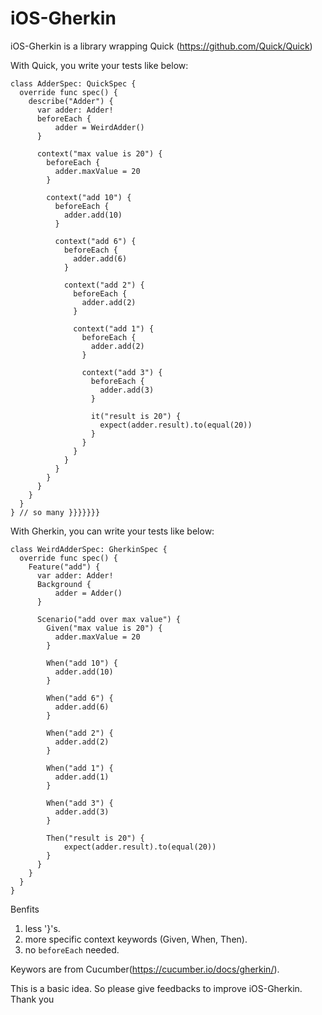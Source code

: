 # iOS-Gherkin

iOS-Gherkin is a library wrapping Quick (https://github.com/Quick/Quick)

With Quick, you write your tests like below:
```
class AdderSpec: QuickSpec {
  override func spec() {
    describe("Adder") {
      var adder: Adder!
      beforeEach {
          adder = WeirdAdder()
      }

      context("max value is 20") {
        beforeEach {
          adder.maxValue = 20
        }

        context("add 10") {
          beforeEach {
            adder.add(10)
          }

          context("add 6") {
            beforeEach {
              adder.add(6)
            }

            context("add 2") {
              beforeEach {
                adder.add(2)
              }

              context("add 1") {
                beforeEach {
                  adder.add(2)
                }
                
                context("add 3") {
                  beforeEach {
                    adder.add(3)
                  }
                  
                  it("result is 20") {
                    expect(adder.result).to(equal(20))
                  }
                }
              }
            }
          }
        }
      }
    }
  }
} // so many }}}}}}} 
```

With Gherkin, you can write your tests like below:
```
class WeirdAdderSpec: GherkinSpec {
  override func spec() {
    Feature("add") {
      var adder: Adder!
      Background {
          adder = Adder()
      }

      Scenario("add over max value") {
        Given("max value is 20") {
          adder.maxValue = 20
        }
        
        When("add 10") {
          adder.add(10)
        }
        
        When("add 6") {
          adder.add(6)
        }
        
        When("add 2") {
          adder.add(2)
        }
        
        When("add 1") {
          adder.add(1)
        }
        
        When("add 3") {
          adder.add(3)
        }

        Then("result is 20") {
            expect(adder.result).to(equal(20))
        }
      }
    }
  }
}
```

Benfits
1. less '}'s.
2. more specific context keywords (Given, When, Then).
3. no ```beforeEach``` needed.

Keywors are from Cucumber(https://cucumber.io/docs/gherkin/).

This is a basic idea. So please give feedbacks to improve iOS-Gherkin. Thank you

